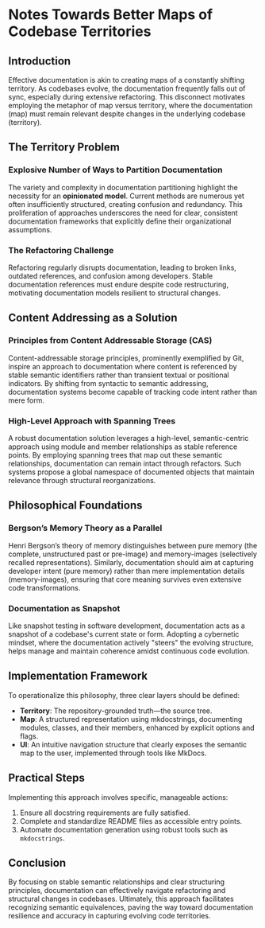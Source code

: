 # Notes Towards Better Maps of Codebase Territories

## Introduction

Effective documentation is akin to creating maps of a constantly shifting territory. As codebases evolve, the documentation frequently falls out of sync, especially during extensive refactoring. This disconnect motivates employing the metaphor of map versus territory, where the documentation (map) must remain relevant despite changes in the underlying codebase (territory).

## The Territory Problem

### Explosive Number of Ways to Partition Documentation

The variety and complexity in documentation partitioning highlight the necessity for an **opinionated model**. Current methods are numerous yet often insufficiently structured, creating confusion and redundancy. This proliferation of approaches underscores the need for clear, consistent documentation frameworks that explicitly define their organizational assumptions.

### The Refactoring Challenge

Refactoring regularly disrupts documentation, leading to broken links, outdated references, and confusion among developers. Stable documentation references must endure despite code restructuring, motivating documentation models resilient to structural changes.

## Content Addressing as a Solution

### Principles from Content Addressable Storage (CAS)

Content-addressable storage principles, prominently exemplified by Git, inspire an approach to documentation where content is referenced by stable semantic identifiers rather than transient textual or positional indicators. By shifting from syntactic to semantic addressing, documentation systems become capable of tracking code intent rather than mere form.

### High-Level Approach with Spanning Trees

A robust documentation solution leverages a high-level, semantic-centric approach using module and member relationships as stable reference points. By employing spanning trees that map out these semantic relationships, documentation can remain intact through refactors. Such systems propose a global namespace of documented objects that maintain relevance through structural reorganizations.

## Philosophical Foundations

### Bergson’s Memory Theory as a Parallel

Henri Bergson’s theory of memory distinguishes between pure memory (the complete, unstructured past or pre-image) and memory-images (selectively recalled representations). Similarly, documentation should aim at capturing developer intent (pure memory) rather than mere implementation details (memory-images), ensuring that core meaning survives even extensive code transformations.

### Documentation as Snapshot

Like snapshot testing in software development, documentation acts as a snapshot of a codebase's current state or form. Adopting a cybernetic mindset, where the documentation actively "steers" the evolving structure, helps manage and maintain coherence amidst continuous code evolution.

## Implementation Framework

To operationalize this philosophy, three clear layers should be defined:

- **Territory**: The repository-grounded truth—the source tree.
- **Map**: A structured representation using mkdocstrings, documenting modules, classes, and their members, enhanced by explicit options and flags.
- **UI**: An intuitive navigation structure that clearly exposes the semantic map to the user, implemented through tools like MkDocs.

## Practical Steps

Implementing this approach involves specific, manageable actions:

1. Ensure all docstring requirements are fully satisfied.
2. Complete and standardize README files as accessible entry points.
3. Automate documentation generation using robust tools such as `mkdocstrings`.

## Conclusion

By focusing on stable semantic relationships and clear structuring principles, documentation can effectively navigate refactoring and structural changes in codebases. Ultimately, this approach facilitates recognizing semantic equivalences, paving the way toward documentation resilience and accuracy in capturing evolving code territories.

